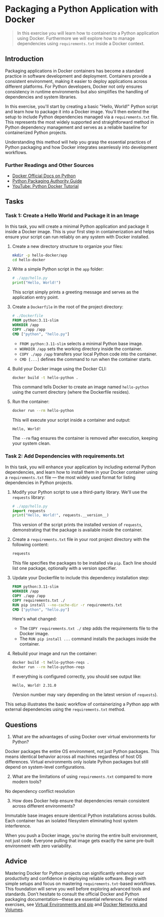 <!---
{
  "id": "1b40b633-75bc-41c4-be3c-a7f9b5e8d40b",
  "depends_on": ["AND", "24b25804-5bb5-443f-a78a-1bd485bebed8", "2d1d315d-bb92-48c0-b19f-19529a45e5ff"],
  "author": "Stephan Bökelmann",
  "first_used": "2025-05-13",
  "keywords": ["docker", "python", "packaging", "requirements.txt"]
}
--->

# Packaging a Python Application with Docker

> In this exercise you will learn how to containerize a Python application using Docker. Furthermore we will explore how to manage dependencies using `requirements.txt` inside a Docker context.

## Introduction

Packaging applications in Docker containers has become a standard practice in software development and deployment. Containers provide a consistent environment, making it easier to deploy applications across different platforms. For Python developers, Docker not only ensures consistency in runtime environments but also simplifies the handling of dependencies and system libraries.

In this exercise, you'll start by creating a basic "Hello, World!" Python script and learn how to package it into a Docker image. You'll then extend the setup to include Python dependencies managed via a `requirements.txt` file. This represents the most widely supported and straightforward method in Python dependency management and serves as a reliable baseline for containerized Python projects.

Understanding this method will help you grasp the essential practices of Python packaging and how Docker integrates seamlessly into development workflows.

### Further Readings and Other Sources

* [Docker Official Docs on Python](https://docs.docker.com/language/python/)
* [Python Packaging Authority Guide](https://packaging.python.org/en/latest/tutorials/packaging-projects/)
* [YouTube: Python Docker Tutorial](https://www.youtube.com/watch?v=GW0rj4sNH2w)

## Tasks

### Task 1: Create a Hello World and Package it in an Image

In this task, you will create a minimal Python application and package it inside a Docker image. This is your first step in containerization and helps ensure your script can run reliably on any system with Docker installed.

1. Create a new directory structure to organize your files:

   ```bash
   mkdir -p hello-docker/app
   cd hello-docker
   ```

2. Write a simple Python script in the `app` folder:

   ```python
   # ./app/hello.py
   print("Hello, World!")
   ```

   This script simply prints a greeting message and serves as the application entry point.

3. Create a `Dockerfile` in the root of the project directory:

   ```Dockerfile
   # ./Dockerfile
   FROM python:3.11-slim
   WORKDIR /app
   COPY ./app /app
   CMD ["python", "hello.py"]
   ```

   * `FROM python:3.11-slim` selects a minimal Python base image.
   * `WORKDIR /app` sets the working directory inside the container.
   * `COPY ./app /app` transfers your local Python code into the container.
   * `CMD [...]` defines the command to run when the container starts.

4. Build your Docker image using the Docker CLI:

   ```bash
   docker build -t hello-python .
   ```

   This command tells Docker to create an image named `hello-python` using the current directory (where the Dockerfile resides).

5. Run the container:

   ```bash
   docker run --rm hello-python
   ```

   This will execute your script inside a container and output:

   ```
   Hello, World!
   ```

   The `--rm` flag ensures the container is removed after execution, keeping your system clean.

### Task 2: Add Dependencies with requirements.txt

In this task, you will enhance your application by including external Python dependencies, and learn how to install them in your Docker container using a `requirements.txt` file — the most widely used format for listing dependencies in Python projects.

1. Modify your Python script to use a third-party library. We'll use the `requests` library:

   ```python
   # ./app/hello.py
   import requests
   print("Hello, World!", requests.__version__)
   ```

   This version of the script prints the installed version of `requests`, demonstrating that the package is available inside the container.

2. Create a `requirements.txt` file in your root project directory with the following content:

   ```txt
   requests
   ```

   This file specifies the packages to be installed via `pip`. Each line should list one package, optionally with a version specifier.

3. Update your Dockerfile to include this dependency installation step:

   ```Dockerfile
   FROM python:3.11-slim
   WORKDIR /app
   COPY ./app /app
   COPY requirements.txt ./
   RUN pip install --no-cache-dir -r requirements.txt
   CMD ["python", "hello.py"]
   ```

   Here's what changed:

   * The `COPY requirements.txt ./` step adds the requirements file to the Docker image.
   * The `RUN pip install ...` command installs the packages inside the container.

4. Rebuild your image and run the container:

   ```bash
   docker build -t hello-python-reqs .
   docker run --rm hello-python-reqs
   ```

   If everything is configured correctly, you should see output like:

   ```
   Hello, World! 2.31.0
   ```

   (Version number may vary depending on the latest version of `requests`).

This setup illustrates the basic workflow of containerizing a Python app with external dependencies using the `requirements.txt` method.

## Questions

1. What are the advantages of using Docker over virtual environments for Python?

Docker packages the entire OS environment, not just Python packages. This means identical behavior 
across all machines regardless of host OS differences. Virtual environments only isolate Python 
packages but still depend on system-level configurations.

2. What are the limitations of using `requirements.txt` compared to more modern tools?

No dependency conflict resolution

3. How does Docker help ensure that dependencies remain consistent across different environments?

Immutable base images ensure identical Python installations across builds.
Each container has an isolated filesystem eliminating host system interference.

When you push a Docker image, you're storing the entire built environment, not just code. Everyone 
pulling that image gets exactly the same pre-built environment with zero variability.

## Advice

Mastering Docker for Python projects can significantly enhance your productivity and confidence in deploying reliable software. Begin with simple setups and focus on mastering `requirements.txt`-based workflows. This foundation will serve you well before exploring advanced tools and standards. Don’t hesitate to consult the official Docker and Python packaging documentation—these are essential references. For related exercises, see [Virtual Environments and pip](https://github.com/STEMgraph/missing) and [Docker Networks and Volumes](https://github.com/STEMgraph/missing).
